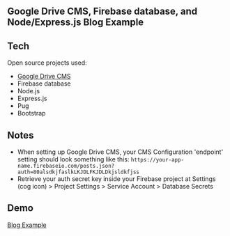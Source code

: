 Google Drive CMS, Firebase database, and Node/Express.js Blog Example
---

Tech
-----------

Open source projects used:

* [Google Drive CMS]
* Firebase database
* Node.js
* Express.js
* Pug
* Bootstrap

Notes
-----------
* When setting up Google Drive CMS, your CMS Configuration 'endpoint' setting should look something like this: ```https://your-app-name.firebaseio.com/posts.json?auth=80alsdkjfaslkLKJDLFKJDLDkjsldkfjss```
* Retrieve your auth secret key inside your Firebase project at Settings (cog icon) > Project Settings > Service Account > Database Secrets

Demo
-----------
[Blog Example]

[Blog Example]:https://node-drive-blog.herokuapp.com/
[David Davis]:http://david-james-davis.com
[Google Drive CMS]:https://www.drivecms.xyz/
